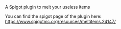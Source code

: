A Spigot plugin to melt your useless items

You can find the spigot page of the plugin here: https://www.spigotmc.org/resources/meltitems.24147/
